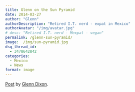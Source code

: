 ```yaml
---
title: Glenn on the Sun Pyramid
date: 2014-03-27
author: "Glenn"
authorDescription: "Retired I.T. nerd - expat in Mexico"
authorAvatar: "/img/avatar.jpg"
# desc: "Retired I.T. nerd - Mexpat - vegan"
permalink: /glenn-sun-pyramid/
image:  /img/sun-pyramid.jpg
dsq_thread_id:
  - 3478642842
categories:
  - Mexico
  - News
format: image
---
```

<div id="fb-root">
</div>



<div class="fb-post" data-href="https://www.facebook.com/photo.php?fbid=10153940673635437&set=a.10153940673575437.1073741837.648515436&type=1" data-width="466">
  <div class="fb-xfbml-parse-ignore">
    <a href="https://www.facebook.com/photo.php?fbid=10153940673635437&set=a.10153940673575437.1073741837.648515436&type=1">Post</a> by <a href="https://www.facebook.com/dixonge">Glenn Dixon</a>.
  </div>
</div>

